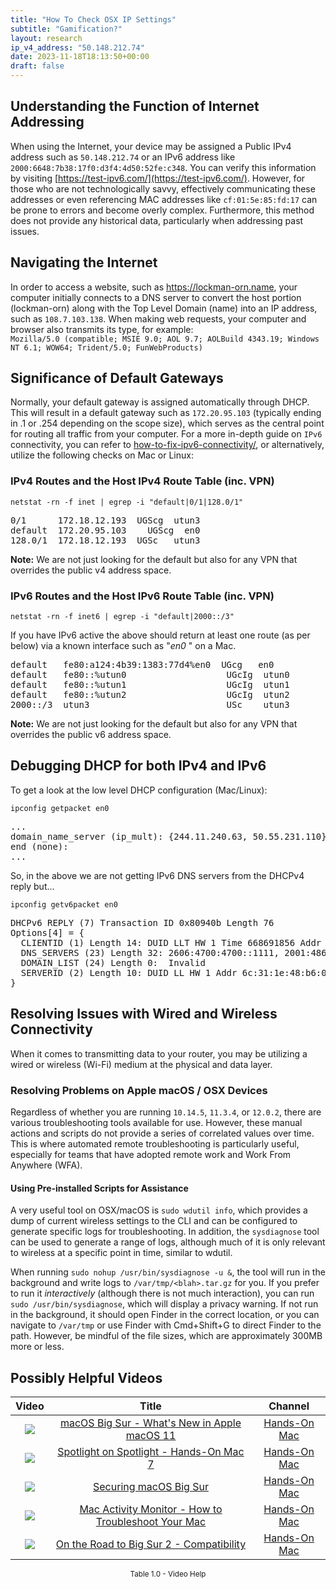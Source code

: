 ```yaml
---
title: "How To Check OSX IP Settings"
subtitle: "Gamification?"
layout: research
ip_v4_address: "50.148.212.74"
date: 2023-11-18T18:13:50+00:00
draft: false
---
```


## Understanding the Function of Internet Addressing

When using the Internet, your device may be assigned a Public IPv4 address such as ```50.148.212.74``` or an IPv6 address like ```2000:6648:7b38:17f0:d3f4:4d50:52fe:c348```. You can verify this information by visiting [https://test-ipv6.com/](https://test-ipv6.com/). However, for those who are not technologically savvy, effectively communicating these addresses or even referencing MAC addresses like ```cf:01:5e:85:fd:17``` can be prone to errors and become overly complex. Furthermore, this method does not provide any historical data, particularly when addressing past issues.
## Navigating the Internet

In order to access a website, such as https://lockman-orn.name, your computer initially connects to a DNS server to convert the host portion (lockman-orn) along with the Top Level Domain (name) into an IP address, such as ```108.7.103.138```. When making web requests, your computer and browser also transmits its type, for example: <br>```Mozilla/5.0 (compatible; MSIE 9.0; AOL 9.7; AOLBuild 4343.19; Windows NT 6.1; WOW64; Trident/5.0; FunWebProducts)```
## Significance of Default Gateways

Normally, your default gateway is assigned automatically through DHCP. This will result in a default gateway such as ```172.20.95.103``` (typically ending in .1 or .254 depending on the scope size), which serves as the central point for routing all traffic from your computer. For a more in-depth guide on ```IPv6``` connectivity, you can refer to [how-to-fix-ipv6-connectivity/](/blog/how-to-fix-ipv6-connectivity/), or alternatively, utilize the following checks on Mac or Linux:
<br>
### IPv4 Routes and the Host IPv4 Route Table (inc. VPN)
```netstat -rn -f inet | egrep -i "default|0/1|128.0/1"```

<pre>
0/1      172.18.12.193  UGScg  utun3
default  172.20.95.103    UGScg  en0
128.0/1  172.18.12.193  UGSc   utun3</pre>

**Note:** We are not just looking for the default but also for any VPN that overrides the public v4 address space.

### IPv6 Routes and the Host IPv6 Route Table (inc. VPN)
```netstat -rn -f inet6 | egrep -i "default|2000::/3"```

If you have IPv6 active the above should return at least one route (as per below) via a known interface such as "_en0_ " on a Mac. 

<pre>
default   fe80:a124:4b39:1383:77d4%en0  UGcg   en0
default   fe80::%utun0                   UGcIg  utun0
default   fe80::%utun1                   UGcIg  utun1
default   fe80::%utun2                   UGcIg  utun2
2000::/3  utun3                          USc    utun3</pre>

**Note:** We are not just looking for the default but also for any VPN that overrides the public v6 address space.
<br>

## Debugging DHCP for both IPv4 and IPv6

To get a look at the low level DHCP configuration (Mac/Linux): 

```ipconfig getpacket en0```

<pre>
...
domain_name_server (ip_mult): {244.11.240.63, 50.55.231.110}
end (none):
...</pre>

So, in the above we are not getting IPv6 DNS servers from the DHCPv4 reply but...

```ipconfig getv6packet en0```

<pre>
DHCPv6 REPLY (7) Transaction ID 0x80940b Length 76
Options[4] = {
  CLIENTID (1) Length 14: DUID LLT HW 1 Time 668691856 Addr cf:01:5e:85:fd:17
  DNS_SERVERS (23) Length 32: 2606:4700:4700::1111, 2001:4860:4860::8844
  DOMAIN_LIST (24) Length 0:  Invalid
  SERVERID (2) Length 10: DUID LL HW 1 Addr 6c:31:1e:48:b6:07
}</pre>




## Resolving Issues with Wired and Wireless Connectivity
When it comes to transmitting data to your router, you may be utilizing a wired or wireless (Wi-Fi) medium at the physical and data layer.
### Resolving Problems on Apple macOS / OSX Devices
Regardless of whether you are running ```10.14.5```, ```11.3.4```, or ```12.0.2```, there are various troubleshooting tools available for use. However, these manual actions and scripts do not provide a series of correlated values over time. This is where automated remote troubleshooting is particularly useful, especially for teams that have adopted remote work and Work From Anywhere (WFA).
#### Using Pre-installed Scripts for Assistance
A very useful tool on OSX/macOS is ```sudo wdutil info```, which provides a dump of current wireless settings to the CLI and can be configured to generate specific logs for troubleshooting. In addition, the ```sysdiagnose``` tool can be used to generate a range of logs, although much of it is only relevant to wireless at a specific point in time, similar to wdutil.

When running ```sudo nohup /usr/bin/sysdiagnose -u &```, the tool will run in the background and write logs to ```/var/tmp/<blah>.tar.gz``` for you. If you prefer to run it *interactively* (although there is not much interaction), you can run<br>```sudo /usr/bin/sysdiagnose```, which will display a privacy warning. If not run in the background, it should open Finder in the correct location, or you can navigate to ```/var/tmp``` or use Finder with Cmd+Shift+G to direct Finder to the path. However, be mindful of the file sizes, which are approximately 300MB more or less.
## Possibly Helpful Videos

<link href="/plugins/lity/css/lity.min.css" rel="stylesheet">
<script src="/plugins/lity/js/lity.min.js"></script>
<div class="table1-start"></div>

|Video | Title | Channel |
| :---: | :---: | :---: |
|<a href="https://www.youtube.com/watch?v=JMKi6o9kaZI" data-lity><img src="https://i.ytimg.com/vi/JMKi6o9kaZI/default.jpg" class="img-fluid"></a>|<a href="https://www.youtube.com/watch?v=JMKi6o9kaZI" data-lity>macOS Big Sur - What&#39;s New in Apple macOS 11</a>|<a target="_blank" href="https://www.youtube.com/channel/UCg43DP8MdHVcl4rFK_delBg" >Hands-On Mac</a>|
|<a href="https://www.youtube.com/watch?v=RslZ4W1EPqk" data-lity><img src="https://i.ytimg.com/vi/RslZ4W1EPqk/default.jpg" class="img-fluid"></a>|<a href="https://www.youtube.com/watch?v=RslZ4W1EPqk" data-lity>Spotlight on Spotlight - Hands-On Mac 7</a>|<a target="_blank" href="https://www.youtube.com/channel/UCg43DP8MdHVcl4rFK_delBg" >Hands-On Mac</a>|
|<a href="https://www.youtube.com/watch?v=7KdhJimuhNw" data-lity><img src="https://i.ytimg.com/vi/7KdhJimuhNw/default.jpg" class="img-fluid"></a>|<a href="https://www.youtube.com/watch?v=7KdhJimuhNw" data-lity>Securing macOS Big Sur</a>|<a target="_blank" href="https://www.youtube.com/channel/UCg43DP8MdHVcl4rFK_delBg" >Hands-On Mac</a>|
|<a href="https://www.youtube.com/watch?v=TWzWd_DiaJ0" data-lity><img src="https://i.ytimg.com/vi/TWzWd_DiaJ0/default.jpg" class="img-fluid"></a>|<a href="https://www.youtube.com/watch?v=TWzWd_DiaJ0" data-lity>Mac Activity Monitor - How to Troubleshoot Your Mac</a>|<a target="_blank" href="https://www.youtube.com/channel/UCg43DP8MdHVcl4rFK_delBg" >Hands-On Mac</a>|
|<a href="https://www.youtube.com/watch?v=HEbK-Tignuc" data-lity><img src="https://i.ytimg.com/vi/HEbK-Tignuc/default.jpg" class="img-fluid"></a>|<a href="https://www.youtube.com/watch?v=HEbK-Tignuc" data-lity>On the Road to Big Sur 2 - Compatibility</a>|<a target="_blank" href="https://www.youtube.com/channel/UCg43DP8MdHVcl4rFK_delBg" >Hands-On Mac</a>|

<center><small>Table 1.0 - Video Help</small></center>
 <br>
<div class="table1-end"></div>
<script type="text/javascript">
(function() {
    $('div.table1-start').nextUntil('div.table1-end', 'table').addClass('table thead-dark table-striped table-responsive rounded').attr('id', 't1');
    $('#t1').find('thead').addClass('thead-dark');
})();
</script>
